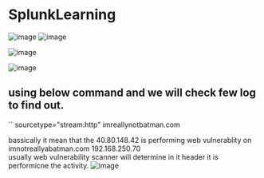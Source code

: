 # SplunkLearning

![image](https://github.com/popipo74/SplunkLearning/assets/46301752/b4257874-08da-4147-a3b2-a36a0cdd482d)
![image](https://github.com/popipo74/SplunkLearning/assets/46301752/1143655b-b759-4b48-9bab-9147f3201208)


![image](https://github.com/popipo74/SplunkLearning/assets/46301752/9dd723da-46d7-4703-acfe-d81373fd25fa)


![image](https://github.com/popipo74/SplunkLearning/assets/46301752/664badb8-c266-4a40-9852-a75922417bea)

## using below command and we will check few log to find out.
`` sourcetype="stream:http" imreallynotbatman.com

bassically it mean that the 40.80.148.42	is performing web vulnerablity on imnotreallyabatman.com 192.168.250.70		
usually web vulnerability scanner will determine in it header it is performicne the activity.
![image](https://github.com/popipo74/SplunkLearning/assets/46301752/7db03dbc-6ec1-487e-bbd9-e44b6f72efa1)
